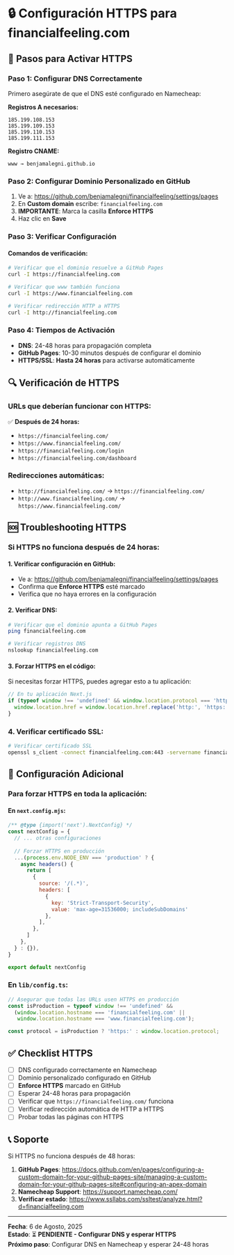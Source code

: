 # 🔒 Configuración HTTPS para financialfeeling.com

## 🎯 Pasos para Activar HTTPS

### **Paso 1: Configurar DNS Correctamente**

Primero asegúrate de que el DNS esté configurado en Namecheap:

**Registros A necesarios:**
```
185.199.108.153
185.199.109.153
185.199.110.153
185.199.111.153
```

**Registro CNAME:**
```
www → benjamalegni.github.io
```

### **Paso 2: Configurar Dominio Personalizado en GitHub**

1. Ve a: https://github.com/benjamalegni/financialfeeling/settings/pages
2. En **Custom domain** escribe: `financialfeeling.com`
3. **IMPORTANTE**: Marca la casilla **Enforce HTTPS**
4. Haz clic en **Save**

### **Paso 3: Verificar Configuración**

#### **Comandos de verificación:**
```bash
# Verificar que el dominio resuelve a GitHub Pages
curl -I https://financialfeeling.com

# Verificar que www también funciona
curl -I https://www.financialfeeling.com

# Verificar redirección HTTP a HTTPS
curl -I http://financialfeeling.com
```

### **Paso 4: Tiempos de Activación**

- **DNS**: 24-48 horas para propagación completa
- **GitHub Pages**: 10-30 minutos después de configurar el dominio
- **HTTPS/SSL**: **Hasta 24 horas** para activarse automáticamente

## 🔍 Verificación de HTTPS

### **URLs que deberían funcionar con HTTPS:**

✅ **Después de 24 horas:**
- `https://financialfeeling.com/`
- `https://www.financialfeeling.com/`
- `https://financialfeeling.com/login`
- `https://financialfeeling.com/dashboard`

### **Redirecciones automáticas:**
- `http://financialfeeling.com/` → `https://financialfeeling.com/`
- `http://www.financialfeeling.com/` → `https://www.financialfeeling.com/`

## 🆘 Troubleshooting HTTPS

### **Si HTTPS no funciona después de 24 horas:**

#### **1. Verificar configuración en GitHub:**
- Ve a: https://github.com/benjamalegni/financialfeeling/settings/pages
- Confirma que **Enforce HTTPS** esté marcado
- Verifica que no haya errores en la configuración

#### **2. Verificar DNS:**
```bash
# Verificar que el dominio apunta a GitHub Pages
ping financialfeeling.com

# Verificar registros DNS
nslookup financialfeeling.com
```

#### **3. Forzar HTTPS en el código:**

Si necesitas forzar HTTPS, puedes agregar esto a tu aplicación:

```javascript
// En tu aplicación Next.js
if (typeof window !== 'undefined' && window.location.protocol === 'http:') {
  window.location.href = window.location.href.replace('http:', 'https:');
}
```

### **4. Verificar certificado SSL:**

```bash
# Verificar certificado SSL
openssl s_client -connect financialfeeling.com:443 -servername financialfeeling.com
```

## 🔧 Configuración Adicional

### **Para forzar HTTPS en toda la aplicación:**

#### **En `next.config.mjs`:**
```javascript
/** @type {import('next').NextConfig} */
const nextConfig = {
  // ... otras configuraciones
  
  // Forzar HTTPS en producción
  ...(process.env.NODE_ENV === 'production' ? {
    async headers() {
      return [
        {
          source: '/(.*)',
          headers: [
            {
              key: 'Strict-Transport-Security',
              value: 'max-age=31536000; includeSubDomains'
            },
          ],
        },
      ]
    },
  } : {}),
}

export default nextConfig
```

### **En `lib/config.ts`:**
```typescript
// Asegurar que todas las URLs usen HTTPS en producción
const isProduction = typeof window !== 'undefined' && 
  (window.location.hostname === 'financialfeeling.com' || 
   window.location.hostname === 'www.financialfeeling.com');

const protocol = isProduction ? 'https:' : window.location.protocol;
```

## ✅ Checklist HTTPS

- [ ] DNS configurado correctamente en Namecheap
- [ ] Dominio personalizado configurado en GitHub
- [ ] **Enforce HTTPS** marcado en GitHub
- [ ] Esperar 24-48 horas para propagación
- [ ] Verificar que `https://financialfeeling.com/` funciona
- [ ] Verificar redirección automática de HTTP a HTTPS
- [ ] Probar todas las páginas con HTTPS

## 📞 Soporte

Si HTTPS no funciona después de 48 horas:

1. **GitHub Pages**: https://docs.github.com/en/pages/configuring-a-custom-domain-for-your-github-pages-site/managing-a-custom-domain-for-your-github-pages-site#configuring-an-apex-domain
2. **Namecheap Support**: https://support.namecheap.com/
3. **Verificar estado**: https://www.ssllabs.com/ssltest/analyze.html?d=financialfeeling.com

---
**Fecha**: 6 de Agosto, 2025  
**Estado**: ⏳ **PENDIENTE - Configurar DNS y esperar HTTPS**  
**Próximo paso**: Configurar DNS en Namecheap y esperar 24-48 horas 